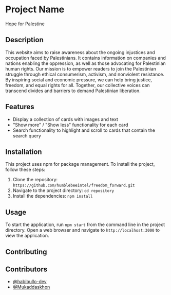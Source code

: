 # Project Name

Hope for Palestine

## Description

This website aims to raise awareness about the ongoing injustices and occupation faced by Palestinians. It contains information on companies and nations enabling the oppression, as well as those advocating for Palestinian human rights. Our mission is to empower readers to join the Palestinian struggle through ethical consumerism, activism, and nonviolent resistance. By inspiring social and economic pressure, we can help bring justice, freedom, and equal rights for all. Together, our collective voices can transcend divides and barriers to demand Palestinian liberation.

## Features

- Display a collection of cards with images and text
- "Show more" / "Show less" functionality for each card
- Search functionality to highlight and scroll to cards that contain the search query

## Installation

This project uses npm for package management. To install the project, follow these steps:

1. Clone the repository: `https://github.com/humblebeeintel/freedom_forward.git`
2. Navigate to the project directory: `cd repository`
3. Install the dependencies: `npm install`

## Usage

To start the application, run `npm start` from the command line in the project directory. Open a web browser and navigate to `http://localhost:3000` to view the application.

## Contributing

## Contributors

- [@habibullo-dev](https://github.com/habibullo-dev)
- [@Mukaddaskhon](https://github.com/Mukaddaskhon)

